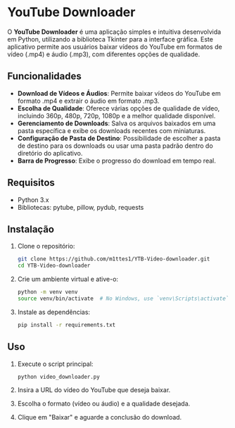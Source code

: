 # YouTube Downloader

O **YouTube Downloader** é uma aplicação simples e intuitiva desenvolvida em Python, utilizando a biblioteca Tkinter para a interface gráfica. Este aplicativo permite aos usuários baixar vídeos do YouTube em formatos de vídeo (.mp4) e áudio (.mp3), com diferentes opções de qualidade.

## Funcionalidades

- **Download de Vídeos e Áudios**: Permite baixar vídeos do YouTube em formato .mp4 e extrair o áudio em formato .mp3.
- **Escolha de Qualidade**: Oferece várias opções de qualidade de vídeo, incluindo 360p, 480p, 720p, 1080p e a melhor qualidade disponível.
- **Gerenciamento de Downloads**: Salva os arquivos baixados em uma pasta específica e exibe os downloads recentes com miniaturas.
- **Configuração de Pasta de Destino**: Possibilidade de escolher a pasta de destino para os downloads ou usar uma pasta padrão dentro do diretório do aplicativo.
- **Barra de Progresso**: Exibe o progresso do download em tempo real.

## Requisitos

- Python 3.x
- Bibliotecas: pytube, pillow, pydub, requests

## Instalação

1. Clone o repositório:
    ```bash
    git clone https://github.com/m1ttes1/YTB-Video-downloader.git
    cd YTB-Video-downloader
    ```

2. Crie um ambiente virtual e ative-o:
    ```bash
    python -m venv venv
    source venv/bin/activate  # No Windows, use `venv\Scripts\activate`

    ```

3. Instale as dependências:
    ```bash
    pip install -r requirements.txt
    ```

## Uso

1. Execute o script principal:
    ```bash
    python video_downloader.py
    ```

2. Insira a URL do vídeo do YouTube que deseja baixar.
3. Escolha o formato (vídeo ou áudio) e a qualidade desejada.
4. Clique em "Baixar" e aguarde a conclusão do download.


